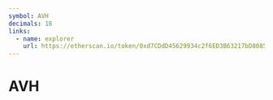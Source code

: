 ```yaml
---
symbol: AVH
decimals: 18
links:
  - name: explorer
    url: https://etherscan.io/token/0xd7CDdD45629934c2f6ED3B63217bD8085D7C14A8
---
```


# AVH

